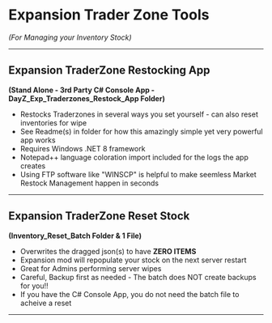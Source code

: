 # Expansion Trader Zone Tools
_(For Managing your Inventory Stock)_
___
## Expansion TraderZone Restocking App
**(Stand Alone - 3rd Party C# Console App - DayZ_Exp_Traderzones_Restock_App Folder)**  
* Restocks Traderzones in several ways you set yourself - can also reset inventories for wipe
* See Readme(s) in folder for how this amazingly simple yet very powerful app works
* Requires Windows .NET 8 framework
* Notepad++ language coloration import included for the logs the app creates
* Using FTP software like "WINSCP" is helpful to make seemless Market Restock Management happen in seconds
___
## Expansion TraderZone Reset Stock
**(Inventory_Reset_Batch Folder & 1 File)**  
  * Overwrites the dragged json(s) to have **ZERO ITEMS**
  * Expansion mod will repopulate your stock on the next server restart
  * Great for Admins performing server wipes
  * Careful, Backup first as needed - The batch does NOT create backups for you!!
  * If you have the C# Console App, you do not need the batch file to acheive a reset
___